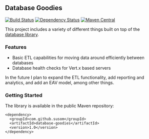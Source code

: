 ## Database Goodies

[![Build Status](https://travis-ci.org/susom/database-goodies.svg?branch=master)](https://travis-ci.org/susom/database-goodies)
[![Dependency Status](https://www.versioneye.com/user/projects/59b6f5d2368b080014d25d5f/badge.svg?style=flat)](https://www.versioneye.com/user/projects/59b6f5d2368b080014d25d5f)
[![Maven Central](https://maven-badges.herokuapp.com/maven-central/com.github.susom/database-goodies/badge.svg)](https://maven-badges.herokuapp.com/maven-central/com.github.susom/database-goodies)

This project includes a variety of different things built on top of
the [database library](https://github.com/susom/database).

### Features

* Basic ETL capabilities for moving data around efficiently between databases
* Database health checks for Vert.x based servers

In the future I plan to expand the ETL functionality, add reporting and analytics,
and add an EAV model, among other things.

### Getting Started

The library is available in the public Maven repository:

```
<dependency>
  <groupId>com.github.susom</groupId>
  <artifactId>database-goodies</artifactId>
  <version>1.0</version>
</dependency>
```
